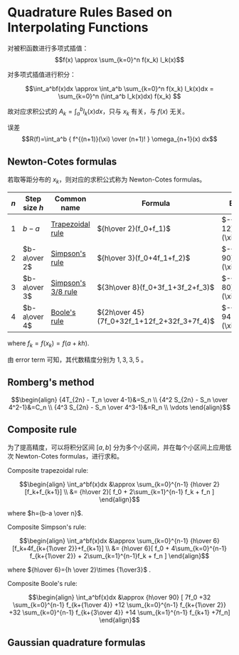 # Quadrature Rules Based on Interpolating Functions
对被积函数进行多项式插值：
$$f(x) \approx \sum_{k=0}^n f(x_k) l_k(x)$$

对多项式插值进行积分：

$$\int_a^bf(x)dx
\approx \int_a^b \sum_{k=0}^n f(x_k) l_k(x)dx
= \sum_{k=0}^n (\int_a^b l_k(x)dx) f(x_k)
$$

故对应求积公式的 $A_k=\int_a^b l_k(x)dx$，只与 $x_k$ 有关，与 $f(x)$ 无关。

误差
$$R(f)=\int_a^b { f^{(n+1)}(\xi) \over (n+1)! } \omega_{n+1}(x) dx$$

## Newton-Cotes formulas
若取等距分布的 $x_k$，则对应的求积公式称为 Newton-Cotes formulas。

$n$ | Step size $h$ | Common name | Formula | Error term
--- | --- | --- | --- | ---
$1$ | $b-a$ | [Trapezoidal rule](https://en.wikipedia.org/wiki/Trapezoidal_rule) | ${h\over 2}(f_0+f_1)$ | $-{1\over 12}h^3f^{(2)}(\xi)$
$2$ | $b-a\over 2$ | [Simpson's rule](https://en.wikipedia.org/wiki/Simpson%27s_rule) | ${h\over 3}(f_0+4f_1+f_2)$ | $-{1\over 90}h^5f^{(4)}(\xi)$
$3$ | $b-a\over 3$ | [Simpson's 3/8 rule](https://en.wikipedia.org/wiki/Simpson%27s_rule#Simpson's_3/8_rule) | ${3h\over 8}(f_0+3f_1+3f_2+f_3)$ | $-{1\over 80}h^5f^{(4)}(\xi)$
$4$ | $b-a\over 4$ | [Boole's rule](https://en.wikipedia.org/wiki/Boole%27s_rule) | ${2h\over 45}(7f_0+32f_1+12f_2+32f_3+7f_4)$ | $-{8\over 945}h^7f^{(6)}(\xi)$

where $f_k=f(x_k)=f(a+kh)$.

由 error term 可知，其代数精度分别为 $1,3,3,5$ 。

## Romberg's method
$$\begin{align}
{4T_{2n} - T_n \over 4-1}&=S_n \\
{4^2 S_{2n} - S_n \over 4^2-1}&=C_n \\
{4^3 S_{2n} - S_n \over 4^3-1}&=R_n \\
\vdots
\end{align}$$

## Composite rule
为了提高精度，可以将积分区间 $[a,b]$ 分为多个小区间，并在每个小区间上应用低次 Newton-Cotes formulas，进行求和。

Composite trapezoidal rule:

$$\begin{align}
\int_a^bf(x)dx
&\approx \sum_{k=0}^{n-1} {h\over 2} [f_k+f_{k+1}] \\
&= {h\over 2}[ f_0 + 2\sum_{k=1}^{n-1} f_k + f_n ]
\end{align}$$

where $h={b-a \over n}$.

Composite Simpson's rule:

$$\begin{align}
\int_a^bf(x)dx
&\approx \sum_{k=0}^{n-1} {h\over 6} [f_k+4f_{k+{1\over 2}}+f_{k+1}] \\
&= {h\over 6}[ f_0 + 4\sum_{k=0}^{n-1} f_{k+{1\over 2}} + 2\sum_{k=1}^{n-1}f_k + f_n ]
\end{align}$$

where ${h\over 6}={h \over 2}\times {1\over3}$ .

Composite Boole's rule:

$$\begin{align}
\int_a^bf(x)dx
&\approx {h\over 90} [
    7f_0
    +32 \sum_{k=0}^{n-1} f_{k+{1\over 4}}
    +12 \sum_{k=0}^{n-1} f_{k+{1\over 2}}
    +32 \sum_{k=0}^{n-1} f_{k+{3\over 4}}
    +14 \sum_{k=1}^{n-1} f_{k+1}
    +7f_n]
\end{align}$$

## Gaussian quadrature formulas
